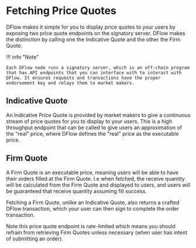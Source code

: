 # Fetching Price Quotes

DFlow makes it simple for you to display price quotes to your users by exposing two price quote endpoints on the signatory server. DFlow makes the distinction by calling one the Indicative Quote and the other the Firm Quote.

!!! info "Note"

    Each DFlow node runs a signatory server, which is an off-chain program that has API endpoints that you can interface with to interact with DFlow. It ensures requests and transactions have the proper endorsement key and relays them to market makers.

## Indicative Quote

An Indicative Price Quote is provided by market makers to give a continuous stream of price quotes for you to display to your users. This is a high throughput endpoint that can be called to give users an approximation of the "real" price, where DFlow defines the "real" price as the executable price.

<!-- === "TypeScript"

    ``` ts
    TODO
    ```

=== "Python"

    ``` python
    TODO
    ```

=== "HTTP"

    ``` http
    TODO
    ``` -->

## Firm Quote

A Firm Quote is an executable price, meaning users will be able to have their orders filled at the Firm Quote. I.e when fetched, the receive quantity will be calculated from the Firm Quote and displayed to users, and users will be guaranteed that receive quantity assuming fill success.

Fetching a Firm Quote, unlike an Indicative Quote, also returns a crafted DFlow transaction, which your user can then sign to complete the order transaction.

Note this price quote endpoint is rate-limited which means you should refrain from retrieving Firm Quotes unless necessary (when user has intent of submitting an order).

<!-- What's the rate limit? -->

<!-- === "TypeScript"

    ``` ts
    TODO
    ```

=== "Python"

    ``` python
    TODO
    ```

=== "HTTP"

    ``` http
    TODO
    ``` -->
